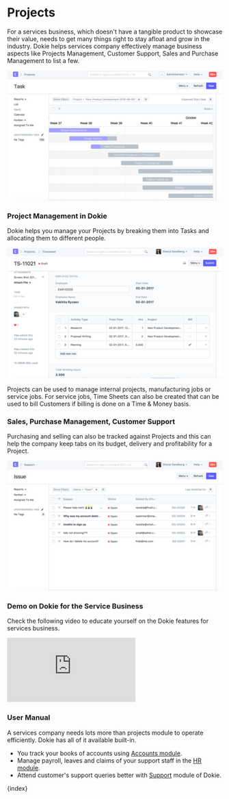 <!-- add-breadcrumbs -->
# Projects

For a services business, which doesn't have a tangible product to showcase their value, needs to get many things right to stay afloat and grow in the industry. Dokie helps services company effectively manage business aspects like Projects Management, Customer Support, Sales and Purchase Management to list a few.

<img class="screenshot" alt="Gannt" src="./assets/services-hero.png">

### Project Management in Dokie

Dokie helps you manage your Projects by breaking them into Tasks and
allocating them to different people.

<img class="screenshot" alt="Project" src="./assets/projects.png">

Projects can be used to manage internal projects, manufacturing jobs or
service jobs. For service jobs, Time Sheets can also be created that can be used to bill Customers if billing is done on a Time & Money basis.

### Sales, Purchase Management, Customer Support

Purchasing and selling can also be tracked against Projects and this can help the company keep tabs on its budget, delivery and profitability for a Project.

<img class="screenshot" alt="Non Profit" src="./assets/support.png">

### Demo on Dokie for the Service Business

Check the following video to educate yourself on the Dokie features for services business.

<div>
    <div class='embed-container'>
        <iframe src='https://www.youtube.com/embed/mI8IkiGhaPA' frameborder='0' allowfullscreen>
        </iframe>
    </div>
</div>

### User Manual

A services company needs lots more than projects module to operate efficiently. Dokie has all of it available built-in.

- You track your books of accounts using [Accounts module](/dokie/accounts/).
- Manage payroll, leaves and claims of your support staff in the [HR module](/dokie/human-resources/).
- Attend customer's support queries better with [Support](/dokie/support/) module of Dokie.

{index}
